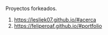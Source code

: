 Proyectos forkeados.
1. https://lesliek07.github.io/#acerca
2. https://feliperoaf.github.io/#portfolio

